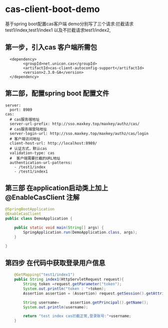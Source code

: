 # cas-client-boot-demo
基于spring boot配置cas客户端
demo分别写了三个请求:拦截请求 test1/index,test1/index1 以及不拦截请求test1/index2,
## 第一步，引入cas 客户端所需包
      <dependency>
            <groupId>net.unicon.cas</groupId>
            <artifactId>cas-client-autoconfig-support</artifactId>
            <version>2.3.0-GA</version>
      </dependency>
## 第二部，配置spring boot 配置文件
```
server:
  port: 8989
cas:
  # cas服务端地址
  server-url-prefix: http://sso.maxkey.top/maxkey/authz/cas/
  # cas服务端登陆地址
  server-login-url: http://sso.maxkey.top/maxkey/authz/cas/login
  # 客户端访问地址
  client-host-url: http://localhost:8989/
  # 认证方式，默认cas
  validation-type: cas
  #  客户端需要拦截的URL地址
  authentication-url-patterns:
    - /test1/index
    - /test1/index1
```
## 第三部 在application启动类上加上 @EnableCasClient 注解
```java
@SpringBootApplication
@EnableCasClient
public class DemoApplication {

    public static void main(String[] args) {
        SpringApplication.run(DemoApplication.class, args);
    }

}
```
## 第四步 在代码中获取登录用户信息
``` java
    @GetMapping("test1/index1")
    public String index1(HttpServletRequest request){
        String token =request.getParameter("token");
        System.out.println("token : "+token);
        Assertion assertion = (Assertion) request.getSession().getAttribute(AbstractCasFilter.CONST_CAS_ASSERTION);

        String username=     assertion.getPrincipal().getName();
        System.out.println(username);

        return "test index cas拦截正常,登录账号:"+username;
    }
```
